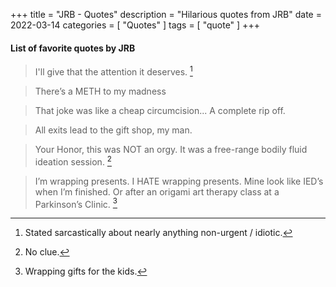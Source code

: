 +++
title = "JRB - Quotes"
description = "Hilarious quotes from JRB"
date = 2022-03-14
categories = [
    "Quotes"
]
tags = [
    "quote"
]
+++

#### List of favorite quotes by JRB

> I'll give that the attention it deserves. [^1]

> There’s a METH to my madness

> That joke was like a cheap circumcision... A complete rip off.

> All exits lead to the gift shop, my man.

> Your Honor, this was NOT an orgy. It was a free-range bodily fluid ideation session. [^2]

> I’m wrapping presents. I HATE wrapping presents.  Mine look like IED’s when I’m finished.  Or after an origami art therapy class at a Parkinson’s Clinic. [^3]

[^1]: Stated sarcastically about nearly anything non-urgent / idiotic.
[^2]: No clue.
[^3]: Wrapping gifts for the kids.
